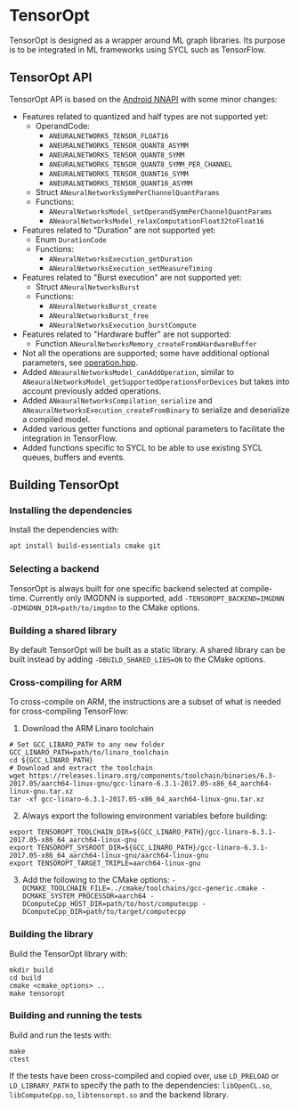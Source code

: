 # TensorOpt

TensorOpt is designed as a wrapper around ML graph libraries.
Its purpose is to be integrated in ML frameworks using SYCL such as TensorFlow.

## TensorOpt API

TensorOpt API is based on the [Android NNAPI](https://developer.android.com/ndk/reference/group/neural-networks.html) with some minor changes:

* Features related to quantized and half types are not supported yet:
  * OperandCode:
    * `ANEURALNETWORKS_TENSOR_FLOAT16`
    * `ANEURALNETWORKS_TENSOR_QUANT8_ASYMM`
    * `ANEURALNETWORKS_TENSOR_QUANT8_SYMM`
    * `ANEURALNETWORKS_TENSOR_QUANT8_SYMM_PER_CHANNEL`
    * `ANEURALNETWORKS_TENSOR_QUANT16_SYMM`
    * `ANEURALNETWORKS_TENSOR_QUANT16_ASYMM`
  * Struct `ANeuralNetworksSymmPerChannelQuantParams`
  * Functions:
    * `ANeuralNetworksModel_setOperandSymmPerChannelQuantParams`
    * `ANeauralNetworksModel_relaxComputationFloat32toFloat16`
* Features related to "Duration" are not supported yet:
  * Enum `DurationCode`
  * Functions:
    * `ANeuralNetworksExecution_getDuration`
    * `ANeuralNetworksExecution_setMeasureTiming`
* Features related to "Burst execution" are not supported yet:
  * Struct `ANeuralNetworksBurst`
  * Functions:
    * `ANeuralNetworksBurst_create`
    * `ANeuralNetworksBurst_free`
    * `ANeuralNetworksExecution_burstCompute`
* Features related to "Hardware buffer" are not supported:
  * Function `ANeuralNetworksMemory_createFromAHardwareBuffer`
* Not all the operations are supported; some have additional optional parameters, see [operation.hpp](include/tensoropt/operation.hpp).
* Added `ANeauralNetworksModel_canAddOperation`, similar to `ANeauralNetworksModel_getSupportedOperationsForDevices` but takes into account previously added operations.
* Added `ANeauralNetworksCompilation_serialize` and `ANeauralNetworksExecution_createFromBinary` to serialize and deserialize a compiled model.
* Added various getter functions and optional parameters to facilitate the integration in TensorFlow.
* Added functions specific to SYCL to be able to use existing SYCL queues, buffers and events.

## Building TensorOpt

### Installing the dependencies
Install the dependencies with:
```bash
apt install build-essentials cmake git
```

### Selecting a backend
TensorOpt is always built for one specific backend selected at compile-time. Currently only IMGDNN is supported, add `-TENSOROPT_BACKEND=IMGDNN -DIMGDNN_DIR=path/to/imgdnn` to the CMake options.

### Building a shared library
By default TensorOpt will be built as a static library. A shared library can be built instead by adding `-DBUILD_SHARED_LIBS=ON` to the CMake options.

### Cross-compiling for ARM
To cross-compile on ARM, the instructions are a subset of what is needed for cross-compiling TensorFlow:
1. Download the ARM Linaro toolchain
  ```
  # Set GCC_LIBARO_PATH to any new folder
  GCC_LINARO_PATH=path/to/linaro_toolchain
  cd ${GCC_LINARO_PATH}
  # Download and extract the toolchain
  wget https://releases.linaro.org/components/toolchain/binaries/6.3-2017.05/aarch64-linux-gnu/gcc-linaro-6.3.1-2017.05-x86_64_aarch64-linux-gnu.tar.xz
  tar -xf gcc-linaro-6.3.1-2017.05-x86_64_aarch64-linux-gnu.tar.xz
  ```
2. Always export the following environment variables before building:
  ```
  export TENSOROPT_TOOLCHAIN_DIR=${GCC_LINARO_PATH}/gcc-linaro-6.3.1-2017.05-x86_64_aarch64-linux-gnu
  export TENSOROPT_SYSROOT_DIR=${GCC_LINARO_PATH}/gcc-linaro-6.3.1-2017.05-x86_64_aarch64-linux-gnu/aarch64-linux-gnu
  export TENSOROPT_TARGET_TRIPLE=aarch64-linux-gnu
  ```
3. Add the following to the CMake options: `-DCMAKE_TOOLCHAIN_FILE=../cmake/toolchains/gcc-generic.cmake -DCMAKE_SYSTEM_PROCESSOR=aarch64 -DComputeCpp_HOST_DIR=path/to/host/computecpp -DComputeCpp_DIR=path/to/target/computecpp`

### Building the library
Build the TensorOpt library with:
```
mkdir build
cd build
cmake <cmake_options> ..
make tensoropt
```

### Building and running the tests
Build and run the tests with:
```
make
ctest
```
If the tests have been cross-compiled and copied over, use `LD_PRELOAD` or `LD_LIBRARY_PATH` to specify the path to the dependencies: `libOpenCL.so`, `libComputeCpp.so`, `libtensoropt.so` and the backend library.
